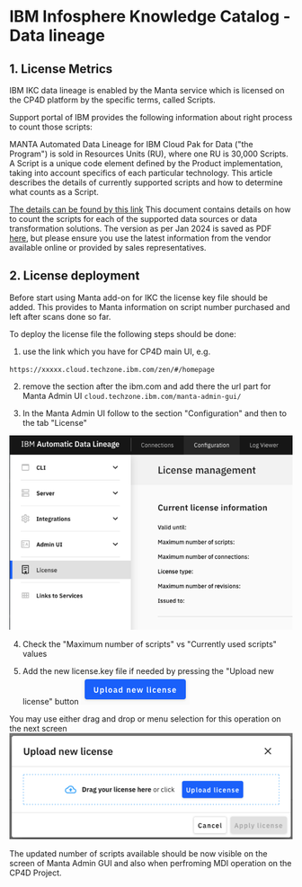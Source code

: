 # IBM Infosphere Knowledge Catalog - Data lineage

## 1. License Metrics

IBM IKC data lineage is enabled by the Manta service which is licensed on the CP4D platform by the specific terms, called Scripts.

Support portal of IBM provides the following information about right process to count those scripts:

MANTA Automated Data Lineage for IBM Cloud Pak for Data ("the Program") is sold in Resources Units (RU), where one RU is 30,000 Scripts. A Script is a unique code element defined by the Product implementation, taking into account specifics of each particular technology. This article describes the details of currently supported scripts and how to determine what counts as a Script.

[The details can be found by this link](https://www.ibm.com/support/pages/manta-automated-data-lineage-ibm-cloud-pak-data-script-counting-details)
This document contains details on how to count the scripts for each of the supported data sources or data transformation solutions.
The version as per Jan 2024 is saved as PDF [here](https://github.com/pavel-maltsev/IBM-Cloud-Pak-for-Data/blob/main/DataLineage/docs/MANTA_Automated_Data_Lineage_for_IBM_Cloud_Pak_for_Data_Script_counting_details.pdf), but please ensure you use the latest information from the vendor available online or provided by sales representatives.

## 2. License deployment

Before start using Manta add-on for IKC the license key file should be added. This provides to Manta information on script number purchased and left after scans done so far.

To deploy the license file the following steps should be done:

1. use the link which you have for CP4D main UI, e.g.

`https://xxxxx.cloud.techzone.ibm.com/zen/#/homepage`

2. remove the section after the ibm.com and add there the url part for Manta Admin UI `cloud.techzone.ibm.com/manta-admin-gui/`

3. In the Manta Admin UI follow to the section "Configuration" and then to the tab "License"

![alt text](/Data%20Lineage/images/manta-license_1.png)

4. Check the "Maximum number of scripts" vs "Currently used scripts" values

5. Add the new license.key file if needed by pressing the "Upload new license" button
   ![alt text](/Data%20Lineage/images/manta-license_2.png)

You may use either drag and drop or menu selection for this operation on the next screen
![alt text](/Data%20Lineage/images/manta-license_3.png)

The updated number of scripts available should be now visible on the screen of Manta Admin GUI and also when perfroming MDI operation on the CP4D Project.

